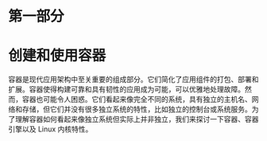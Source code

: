 # **第一部分**

# **创建和使用容器**

容器是现代应用架构中至关重要的组成部分。它们简化了应用组件的打包、部署和扩展。容器使得构建可靠和具有韧性的应用成为可能，可以优雅地处理故障。然而，容器也可能令人困惑。它们看起来像完全不同的系统，具有独立的主机名、网络和存储，但它们并没有很多独立系统的特性，比如独立的控制台或系统服务。为了理解容器如何看起来像独立系统但实际上并非独立，我们来探讨一下容器、容器引擎以及 Linux 内核特性。
